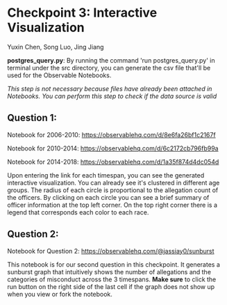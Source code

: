 # Checkpoint 3: Interactive Visualization
Yuxin Chen, Song Luo, Jing Jiang


**postgres_query.py**: By running the command 'run postgres_query.py' in terminal under the src directory, you can generate the csv file that'll be used for the Observable Notebooks. 

*This step is not necessary because files have already been attached in Notebooks. You can perform this step to check if the data source is valid*

## Question 1:

Notebook for 2006-2010: https://observablehq.com/d/8e6fa26bf1c2167f

Notebook for 2010-2014: https://observablehq.com/d/6c2172cb796fb99a

Notebook for 2014-2018: https://observablehq.com/d/1a35f874d4dc054d

Upon entering the link for each timespan, you can see the generated interactive visualization. You can already see it's clustered in different age groups. The radius of each circle is proportional to the allegation count of the officers. By clicking on each circle you can see a brief summary of officer information at the top left corner. On the top right corner there is a legend that corresponds each color to each race. 

## Question 2:

Notebook for Question 2: https://observablehq.com/@jassiay0/sunburst

This notebook is for our second question in this checkpoint. It generates a sunburst graph that intuitively shows the number of allegations and the categories of misconduct across the 3 timespans. **Make sure** to click the run button on the right side of the last cell if the graph does not show up when you view or fork the notebook.
